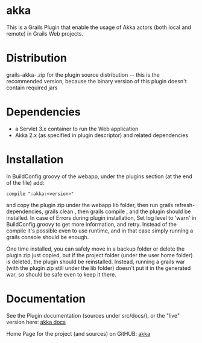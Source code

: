 akka
====

This is a Grails Plugin that enable the usage of Akka actors (both local and remote) in Grails Web projects.


Distribution
============

grails-akka-<version>.zip for the plugin source distribution
  -- this is the recommended version, because the binary version of this plugin doesn't contain required jars


Dependencies
============

* a Servlet 3.x container to run the Web application
* Akka 2.x (as specified in plugin descriptor) and related dependencies


Installation
============

In BuildConfig.groovy of the webapp, under the plugins section (at the end of the file) add:

    compile ":akka:<version>"

and copy the plugin zip under the webapp lib folder,
then run grails refresh-dependencies, grails clean , then grails compile , and the plugin should be installed.
In case of Errors during plugin installation, Set log level to 'warn' in BuildConfig.groovy to get more information, and retry.
Instead of the compile it's possible even to use runtime, and in that case simply running a grails console should be enough.

One time installed, you can safely move in a backup folder or delete the plugin zip just copied,
but if the project folder (under the user home folder) is deleted, the plugin should be reinstalled.
Instead, running a grails war (with the plugin zip still under the lib folder) doesn't put it in the generated war,
so should be safe even to keep it there.


Documentation
=============

See the Plugin documentation (sources under src/docs/), or the "live" version here:
[akka docs](http://smartiniongithub.github.com/grails-akka/)

Home Page for the project (and sources) on GitHUB:
[akka](https://github.com/smartiniOnGitHub/grails-akka/)

